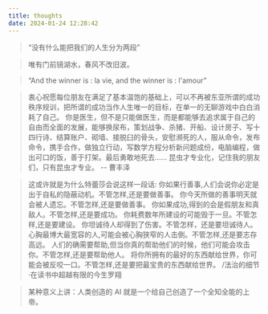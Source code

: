 ```yaml
---
title: thoughts
date: 2024-01-24 12:28:42
---
```


<blockquote>
 
“没有什么能把我们的人生分为两段”

</blockquote>

<blockquote>
 
唯有门前镜湖水，春风不改旧波。

</blockquote>

<blockquote>
 
“And the winner is : la vie, and the winner is : l'amour”

</blockquote>

<blockquote>
 
 衷心祝愿每位朋友在满足了基本温饱的基础上，可以不再被东亚所谓的成功秩序规训，把所谓的成功当作人生唯一的目标，在单一的无聊游戏中白白消耗了自己。
 你是医生，但不是只能做医生，而是都能够去追求属于自己的自由而全面的发展，能够换尿布，策划战争、杀猪、开船、设计房子、写十四行诗、结算账户、砌墙、接脱臼的骨头，安慰濒死的人，服从命令，发布命令，携手合作，做独立行动，写数学方程分析新问题成份，电脑编程，做出可口的饭，善于打架。最后勇敢地死去……
 昆虫才专业化，记住我的朋友们，只有昆虫才专业。
 -- 曹丰泽

</blockquote>

<blockquote>

这或许就是为什么特蕾莎会说这样一段话:
你如果行善事,人们会说你必定是出于自私的隐蔽动机。不管怎样,还是要做善事。
你今天所做的善事明天就会被人遗忘。不管怎样,还是要做善事。
你如果成功,得到的会是假朋友和真敌人。不管怎样,还是要成功。
你耗费数年所建设的可能毁于一旦。不管怎样,还是要建设。
你坦诚待人却得到了伤害。不管怎样，还是要坦诚待人。
心胸最博大最宽容的人,可能会被心胸狭窄的人击倒。不管怎样,还是要志存高远。
人们的确需要帮助,但当你真的帮助他们的时候，他们可能会攻击你。不管怎样,还是要帮助他人。
将你所拥有的最好的东西献给世界，你可能会被反咬一口。不管怎样,还是要把最宝贵的东西献给世界。
/法治的细节·在读书中超越有限的今生罗翔

</blockquote>

<blockquote>
 
某种意义上讲：人类创造的 AI 就是一个给自己创造了一个全知全能的上帝。

</blockquote>
